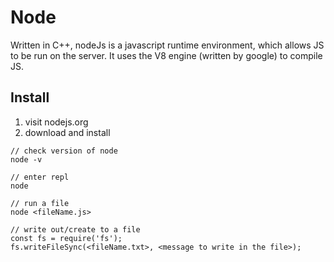 # Node

Written in C++, nodeJs is a javascript runtime environment, which allows JS to be run on the server. It uses the V8 engine (written by google) to compile JS.

## Install

1. visit nodejs.org 
2. download and install 

```
// check version of node
node -v 

// enter repl
node

// run a file 
node <fileName.js>

// write out/create to a file
const fs = require('fs');
fs.writeFileSync(<fileName.txt>, <message to write in the file>);
```
